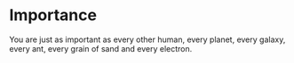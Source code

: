 # Importance

You are just as important as every other human, every planet, every galaxy, every ant, every grain of sand and every electron.

